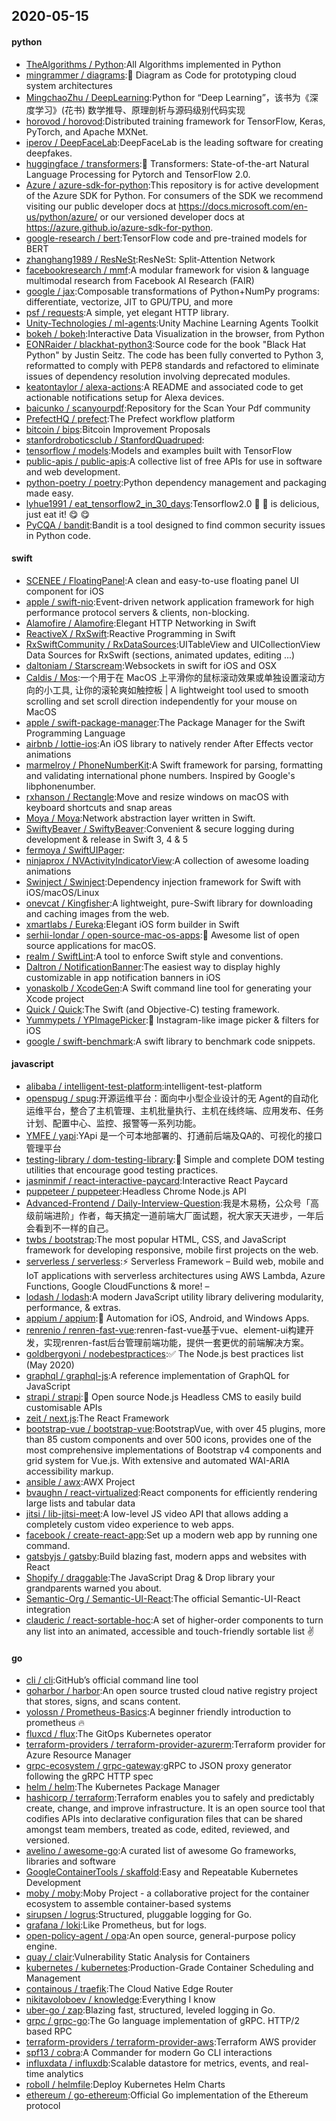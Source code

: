 ## 2020-05-15

#### python
* [TheAlgorithms / Python](https://github.com/TheAlgorithms/Python):All Algorithms implemented in Python
* [mingrammer / diagrams](https://github.com/mingrammer/diagrams):🎨
Diagram as Code for prototyping cloud system architectures
* [MingchaoZhu / DeepLearning](https://github.com/MingchaoZhu/DeepLearning):Python for “Deep Learning”，该书为《深度学习》(花书) 数学推导、原理剖析与源码级别代码实现
* [horovod / horovod](https://github.com/horovod/horovod):Distributed training framework for TensorFlow, Keras, PyTorch, and Apache MXNet.
* [iperov / DeepFaceLab](https://github.com/iperov/DeepFaceLab):DeepFaceLab is the leading software for creating deepfakes.
* [huggingface / transformers](https://github.com/huggingface/transformers):🤗
Transformers: State-of-the-art Natural Language Processing for Pytorch and TensorFlow 2.0.
* [Azure / azure-sdk-for-python](https://github.com/Azure/azure-sdk-for-python):This repository is for active development of the Azure SDK for Python. For consumers of the SDK we recommend visiting our public developer docs at https://docs.microsoft.com/en-us/python/azure/ or our versioned developer docs at https://azure.github.io/azure-sdk-for-python.
* [google-research / bert](https://github.com/google-research/bert):TensorFlow code and pre-trained models for BERT
* [zhanghang1989 / ResNeSt](https://github.com/zhanghang1989/ResNeSt):ResNeSt: Split-Attention Network
* [facebookresearch / mmf](https://github.com/facebookresearch/mmf):A modular framework for vision & language multimodal research from Facebook AI Research (FAIR)
* [google / jax](https://github.com/google/jax):Composable transformations of Python+NumPy programs: differentiate, vectorize, JIT to GPU/TPU, and more
* [psf / requests](https://github.com/psf/requests):A simple, yet elegant HTTP library.
* [Unity-Technologies / ml-agents](https://github.com/Unity-Technologies/ml-agents):Unity Machine Learning Agents Toolkit
* [bokeh / bokeh](https://github.com/bokeh/bokeh):Interactive Data Visualization in the browser, from Python
* [EONRaider / blackhat-python3](https://github.com/EONRaider/blackhat-python3):Source code for the book "Black Hat Python" by Justin Seitz. The code has been fully converted to Python 3, reformatted to comply with PEP8 standards and refactored to eliminate issues of dependency resolution involving deprecated modules.
* [keatontaylor / alexa-actions](https://github.com/keatontaylor/alexa-actions):A README and associated code to get actionable notifications setup for Alexa devices.
* [baicunko / scanyourpdf](https://github.com/baicunko/scanyourpdf):Repository for the Scan Your Pdf community
* [PrefectHQ / prefect](https://github.com/PrefectHQ/prefect):The Prefect workflow platform
* [bitcoin / bips](https://github.com/bitcoin/bips):Bitcoin Improvement Proposals
* [stanfordroboticsclub / StanfordQuadruped](https://github.com/stanfordroboticsclub/StanfordQuadruped):
* [tensorflow / models](https://github.com/tensorflow/models):Models and examples built with TensorFlow
* [public-apis / public-apis](https://github.com/public-apis/public-apis):A collective list of free APIs for use in software and web development.
* [python-poetry / poetry](https://github.com/python-poetry/poetry):Python dependency management and packaging made easy.
* [lyhue1991 / eat_tensorflow2_in_30_days](https://github.com/lyhue1991/eat_tensorflow2_in_30_days):Tensorflow2.0
🍎
🍊
is delicious, just eat it!
😋
😋
* [PyCQA / bandit](https://github.com/PyCQA/bandit):Bandit is a tool designed to find common security issues in Python code.

#### swift
* [SCENEE / FloatingPanel](https://github.com/SCENEE/FloatingPanel):A clean and easy-to-use floating panel UI component for iOS
* [apple / swift-nio](https://github.com/apple/swift-nio):Event-driven network application framework for high performance protocol servers & clients, non-blocking.
* [Alamofire / Alamofire](https://github.com/Alamofire/Alamofire):Elegant HTTP Networking in Swift
* [ReactiveX / RxSwift](https://github.com/ReactiveX/RxSwift):Reactive Programming in Swift
* [RxSwiftCommunity / RxDataSources](https://github.com/RxSwiftCommunity/RxDataSources):UITableView and UICollectionView Data Sources for RxSwift (sections, animated updates, editing ...)
* [daltoniam / Starscream](https://github.com/daltoniam/Starscream):Websockets in swift for iOS and OSX
* [Caldis / Mos](https://github.com/Caldis/Mos):一个用于在 MacOS 上平滑你的鼠标滚动效果或单独设置滚动方向的小工具, 让你的滚轮爽如触控板 | A lightweight tool used to smooth scrolling and set scroll direction independently for your mouse on MacOS
* [apple / swift-package-manager](https://github.com/apple/swift-package-manager):The Package Manager for the Swift Programming Language
* [airbnb / lottie-ios](https://github.com/airbnb/lottie-ios):An iOS library to natively render After Effects vector animations
* [marmelroy / PhoneNumberKit](https://github.com/marmelroy/PhoneNumberKit):A Swift framework for parsing, formatting and validating international phone numbers. Inspired by Google's libphonenumber.
* [rxhanson / Rectangle](https://github.com/rxhanson/Rectangle):Move and resize windows on macOS with keyboard shortcuts and snap areas
* [Moya / Moya](https://github.com/Moya/Moya):Network abstraction layer written in Swift.
* [SwiftyBeaver / SwiftyBeaver](https://github.com/SwiftyBeaver/SwiftyBeaver):Convenient & secure logging during development & release in Swift 3, 4 & 5
* [fermoya / SwiftUIPager](https://github.com/fermoya/SwiftUIPager):
* [ninjaprox / NVActivityIndicatorView](https://github.com/ninjaprox/NVActivityIndicatorView):A collection of awesome loading animations
* [Swinject / Swinject](https://github.com/Swinject/Swinject):Dependency injection framework for Swift with iOS/macOS/Linux
* [onevcat / Kingfisher](https://github.com/onevcat/Kingfisher):A lightweight, pure-Swift library for downloading and caching images from the web.
* [xmartlabs / Eureka](https://github.com/xmartlabs/Eureka):Elegant iOS form builder in Swift
* [serhii-londar / open-source-mac-os-apps](https://github.com/serhii-londar/open-source-mac-os-apps):🚀
Awesome list of open source applications for macOS.
* [realm / SwiftLint](https://github.com/realm/SwiftLint):A tool to enforce Swift style and conventions.
* [Daltron / NotificationBanner](https://github.com/Daltron/NotificationBanner):The easiest way to display highly customizable in app notification banners in iOS
* [yonaskolb / XcodeGen](https://github.com/yonaskolb/XcodeGen):A Swift command line tool for generating your Xcode project
* [Quick / Quick](https://github.com/Quick/Quick):The Swift (and Objective-C) testing framework.
* [Yummypets / YPImagePicker](https://github.com/Yummypets/YPImagePicker):📸
Instagram-like image picker & filters for iOS
* [google / swift-benchmark](https://github.com/google/swift-benchmark):A swift library to benchmark code snippets.

#### javascript
* [alibaba / intelligent-test-platform](https://github.com/alibaba/intelligent-test-platform):intelligent-test-platform
* [openspug / spug](https://github.com/openspug/spug):开源运维平台：面向中小型企业设计的无 Agent的自动化运维平台，整合了主机管理、主机批量执行、主机在线终端、应用发布、任务计划、配置中心、监控、报警等一系列功能。
* [YMFE / yapi](https://github.com/YMFE/yapi):YApi 是一个可本地部署的、打通前后端及QA的、可视化的接口管理平台
* [testing-library / dom-testing-library](https://github.com/testing-library/dom-testing-library):🐙
Simple and complete DOM testing utilities that encourage good testing practices.
* [jasminmif / react-interactive-paycard](https://github.com/jasminmif/react-interactive-paycard):Interactive React Paycard
* [puppeteer / puppeteer](https://github.com/puppeteer/puppeteer):Headless Chrome Node.js API
* [Advanced-Frontend / Daily-Interview-Question](https://github.com/Advanced-Frontend/Daily-Interview-Question):我是木易杨，公众号「高级前端进阶」作者，每天搞定一道前端大厂面试题，祝大家天天进步，一年后会看到不一样的自己。
* [twbs / bootstrap](https://github.com/twbs/bootstrap):The most popular HTML, CSS, and JavaScript framework for developing responsive, mobile first projects on the web.
* [serverless / serverless](https://github.com/serverless/serverless):⚡
Serverless Framework – Build web, mobile and IoT applications with serverless architectures using AWS Lambda, Azure Functions, Google CloudFunctions & more! –
* [lodash / lodash](https://github.com/lodash/lodash):A modern JavaScript utility library delivering modularity, performance, & extras.
* [appium / appium](https://github.com/appium/appium):📱
Automation for iOS, Android, and Windows Apps.
* [renrenio / renren-fast-vue](https://github.com/renrenio/renren-fast-vue):renren-fast-vue基于vue、element-ui构建开发，实现renren-fast后台管理前端功能，提供一套更优的前端解决方案。
* [goldbergyoni / nodebestpractices](https://github.com/goldbergyoni/nodebestpractices):✅
The Node.js best practices list (May 2020)
* [graphql / graphql-js](https://github.com/graphql/graphql-js):A reference implementation of GraphQL for JavaScript
* [strapi / strapi](https://github.com/strapi/strapi):🚀
Open source Node.js Headless CMS to easily build customisable APIs
* [zeit / next.js](https://github.com/zeit/next.js):The React Framework
* [bootstrap-vue / bootstrap-vue](https://github.com/bootstrap-vue/bootstrap-vue):BootstrapVue, with over 45 plugins, more than 85 custom components and over 500 icons, provides one of the most comprehensive implementations of Bootstrap v4 components and grid system for Vue.js. With extensive and automated WAI-ARIA accessibility markup.
* [ansible / awx](https://github.com/ansible/awx):AWX Project
* [bvaughn / react-virtualized](https://github.com/bvaughn/react-virtualized):React components for efficiently rendering large lists and tabular data
* [jitsi / lib-jitsi-meet](https://github.com/jitsi/lib-jitsi-meet):A low-level JS video API that allows adding a completely custom video experience to web apps.
* [facebook / create-react-app](https://github.com/facebook/create-react-app):Set up a modern web app by running one command.
* [gatsbyjs / gatsby](https://github.com/gatsbyjs/gatsby):Build blazing fast, modern apps and websites with React
* [Shopify / draggable](https://github.com/Shopify/draggable):The JavaScript Drag & Drop library your grandparents warned you about.
* [Semantic-Org / Semantic-UI-React](https://github.com/Semantic-Org/Semantic-UI-React):The official Semantic-UI-React integration
* [clauderic / react-sortable-hoc](https://github.com/clauderic/react-sortable-hoc):A set of higher-order components to turn any list into an animated, accessible and touch-friendly sortable list
✌️

#### go
* [cli / cli](https://github.com/cli/cli):GitHub’s official command line tool
* [goharbor / harbor](https://github.com/goharbor/harbor):An open source trusted cloud native registry project that stores, signs, and scans content.
* [yolossn / Prometheus-Basics](https://github.com/yolossn/Prometheus-Basics):A beginner friendly introduction to prometheus
🔥
* [fluxcd / flux](https://github.com/fluxcd/flux):The GitOps Kubernetes operator
* [terraform-providers / terraform-provider-azurerm](https://github.com/terraform-providers/terraform-provider-azurerm):Terraform provider for Azure Resource Manager
* [grpc-ecosystem / grpc-gateway](https://github.com/grpc-ecosystem/grpc-gateway):gRPC to JSON proxy generator following the gRPC HTTP spec
* [helm / helm](https://github.com/helm/helm):The Kubernetes Package Manager
* [hashicorp / terraform](https://github.com/hashicorp/terraform):Terraform enables you to safely and predictably create, change, and improve infrastructure. It is an open source tool that codifies APIs into declarative configuration files that can be shared amongst team members, treated as code, edited, reviewed, and versioned.
* [avelino / awesome-go](https://github.com/avelino/awesome-go):A curated list of awesome Go frameworks, libraries and software
* [GoogleContainerTools / skaffold](https://github.com/GoogleContainerTools/skaffold):Easy and Repeatable Kubernetes Development
* [moby / moby](https://github.com/moby/moby):Moby Project - a collaborative project for the container ecosystem to assemble container-based systems
* [sirupsen / logrus](https://github.com/sirupsen/logrus):Structured, pluggable logging for Go.
* [grafana / loki](https://github.com/grafana/loki):Like Prometheus, but for logs.
* [open-policy-agent / opa](https://github.com/open-policy-agent/opa):An open source, general-purpose policy engine.
* [quay / clair](https://github.com/quay/clair):Vulnerability Static Analysis for Containers
* [kubernetes / kubernetes](https://github.com/kubernetes/kubernetes):Production-Grade Container Scheduling and Management
* [containous / traefik](https://github.com/containous/traefik):The Cloud Native Edge Router
* [nikitavoloboev / knowledge](https://github.com/nikitavoloboev/knowledge):Everything I know
* [uber-go / zap](https://github.com/uber-go/zap):Blazing fast, structured, leveled logging in Go.
* [grpc / grpc-go](https://github.com/grpc/grpc-go):The Go language implementation of gRPC. HTTP/2 based RPC
* [terraform-providers / terraform-provider-aws](https://github.com/terraform-providers/terraform-provider-aws):Terraform AWS provider
* [spf13 / cobra](https://github.com/spf13/cobra):A Commander for modern Go CLI interactions
* [influxdata / influxdb](https://github.com/influxdata/influxdb):Scalable datastore for metrics, events, and real-time analytics
* [roboll / helmfile](https://github.com/roboll/helmfile):Deploy Kubernetes Helm Charts
* [ethereum / go-ethereum](https://github.com/ethereum/go-ethereum):Official Go implementation of the Ethereum protocol
